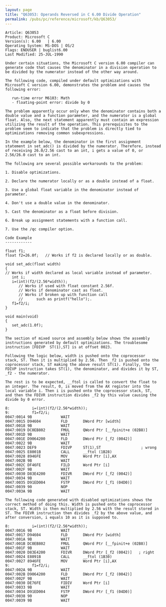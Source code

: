 ```yaml
---
layout: page
title: "Q63053: Operands Reversed in C 6.00 Divide Operation"
permalink: /pubs/pc/reference/microsoft/kb/Q63053/
---
```


	Article: Q63053
	Product: Microsoft C
	Version(s): 6.00   | 6.00
	Operating System: MS-DOS | OS/2
	Flags: ENDUSER | buglist6.00
	Last Modified: 25-JUL-1990
	
	Under certain situations, the Microsoft C version 6.00 compiler can
	generate code that causes the denominator in a division operation to
	be divided by the numerator instead of the other way around.
	
	The following code, compiled under default optimizations with
	Microsoft C version 6.00, demonstrates the problem and causes the
	following error:
	
	   run-time error M6103: Math
	   - floating-point error: divide by 0
	
	The problem apparently occur only when the denominator contains both a
	double value and a function parameter, and the numerator is a global
	float. Also, the next statement apparently must contain an expression
	utilizing the result of the operation. This prerequisites to the
	problem seem to indicate that the problem is directly tied to
	optimizations removing common subexpressions.
	
	In the example below, the denominator in the first assignment
	statement in set_adc() is divided by the numerator. Therefore, instead
	of receiving 26.0/2.56 cast to an int, i gets a value of 0, or
	2.56/26.0 cast to an int.
	
	The following are several possible workarounds to the problem:
	
	1. Disable optimizations.
	
	2. Declare the numerator locally or as a double instead of a float.
	
	3. Use a global float variable in the denominator instead of parameter.
	
	4. Don't use a double value in the denominator.
	
	5. Cast the denominator as a float before division.
	
	6. Break up assignment statements with a function call.
	
	7. Use the /qc compiler option.
	
	Code Example
	------------
	
	float f1;
	float f2=26.0f;   // Works if f2 is declared locally or as double.
	
	void set_adc(float width)
	{
	// Works if width declared as local variable instead of parameter.
	   int i;
	   i=(int)(f2/(2.56*width));
	      // Works if used with float constant 2.56f.
	      // Works if denominator cast as float.
	      // Works if broken up with function call
	      //      such as printf("hello");.
	   f1=f2/i;
	}
	
	void main(void)
	{
	   set_adc(1.0f);
	}
	
	The section of mixed source and assembly below shows the assembly
	instructions generated by default optimizations. The troublesome
	instruction [FDIVP  ST(1),ST] is at offset 0023.
	
	Following the logic below, width is pushed onto the coprocessor
	stack, ST. Then it is multiplied by 2.56. Then _f2 is pushed onto the
	coprocessor stack, ST making the above result ST(1). Finally, the
	FDIVP instruction takes ST(1), the denominator, and divides it by ST,
	_f2 - the numerator.
	
	The rest is to be expected, __ftol is called to convert the float to
	an integer. The result, 0, is moved from the AX register into the
	local variable i. Then i is pushed onto the coprocessor stack, ST,
	and then the FDIVR instruction divides _f2 by this value causing the
	divide by 0 error.
	
	8:          i=(int)(f2/(2.56*width));
	9:          f1=f2/i;
	0047:0014 9B             WAIT
	0047:0015 D94604         FLD       DWord Ptr [width]
	0047:0018 9B             WAIT
	0047:0019 DC0EB802       FMUL      QWord Ptr [__fpinit+e (02B8)]
	0047:001D 9B             WAIT
	0047:001E D9064200       FLD       DWord Ptr [_f2 (0042)]
	0047:0022 9B             WAIT
	0047:0023 DEF9           FDIVP     ST(1),ST                  ; wrong
	0047:0025 E8001B         CALL      __ftol (1B28)
	0047:0028 8946FE         MOV       Word Ptr [i],AX
	0047:002B 9B             WAIT
	0047:002C DF46FE         FILD      Word Ptr [i]
	0047:002F 9B             WAIT
	0047:0030 D83E4200       FDIVR     DWord Ptr [_f2 (0042)]
	0047:0034 9B             WAIT
	0047:0035 D91ED004       FSTP      DWord Ptr [_f1 (04D0)]
	0047:0039 90             NOP
	0047:003A 9B             WAIT
	
	The following code generated with disabled optimizations shows the
	correct method of doing this. Width is pushed onto the coprocessor
	stack, ST. Width is then multiplied by 2.56 with the result stored in
	ST. The FDIVR instruction then divides _f2 by the above value, and
	after conversion, i equals 10 as it is supposed to.
	
	8:          i=(int)(f2/(2.56*width));
	0047:0016 9B             WAIT
	0047:0017 D94604         FLD       DWord Ptr [width]
	0047:001A 9B             WAIT
	0047:001B DC0EB802       FMUL      QWord Ptr [__fpinit+e (02B8)]
	0047:001F 9B             WAIT
	0047:0020 D83E4200       FDIVR     DWord Ptr [_f2 (0042)]   ; right
	0047:0024 E8091B         CALL      __ftol (1B30)
	0047:0027 8946FE         MOV       Word Ptr [i],AX
	9:          f1=f2/i;
	0047:002A 9B             WAIT
	0047:002B D9064200       FLD       DWord Ptr [_f2 (0042)]
	0047:002F 9B             WAIT
	0047:0030 DE76FE         FIDIV     Word Ptr [i]
	0047:0033 9B             WAIT
	0047:0034 D91ED004       FSTP      DWord Ptr [_f1 (04D0)]
	0047:0038 90             NOP
	0047:0039 9B             WAIT
